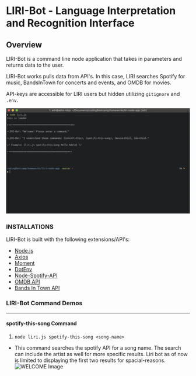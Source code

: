 # LIRI-Bot - Language Interpretation and Recognition Interface

## Overview
LIRI-Bot is a command line node application that takes in parameters and returns data to the user.

LIRI-Bot works pulls data from API's. In this case, LIRI searches Spotify for music, BandsInTown for concerts and events, and OMDB for movies.

API-keys are accessible for LIRI users but hidden utilizing `gitignore` and `.env`.

![WELCOME Image](/images/Liri_Bot_WELCOME_Demo.png)

### INSTALLATIONS
LIRI-Bot is built with the following extensions/API's:
* [Node.js](https://nodejs.org/en/)
* [Axios](https://www.npmjs.com/package/axios)
* [Moment](https://www.npmjs.com/package/moment)
* [DotEnv](https://www.npmjs.com/package/dotenv)
* [Node-Spotify-API](https://www.npmjs.com/package/node-spotify-api)
* [OMDB API](http://www.omdbapi.com)
* [Bands In Town API](http://www.artists.bandsintown.com/bandsintown-api)

### LIRI-Bot Command Demos
<hr>

#### spotify-this-song Command
1. `node liri.js spotify-this-song <song-name>`
  - This command searches the spotify API for a song name. The search can include the artist as well for more specific results. Liri bot        as of now is limited to displaying the first two results for spacial-reasons.
    ![WELCOME Image](/images/Liri_Bot_spotify-this-song_Demo.gif)
  
    

